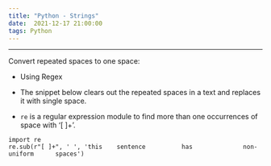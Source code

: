 ```yaml
---
title: "Python - Strings"
date:  2021-12-17 21:00:00
tags: Python 
---
```


<hr>
Convert repeated spaces to one space: 

- Using Regex

- The snippet below clears out the repeated spaces in a text and replaces it with single space. 

- `re` is a regular expression module to find more than one occurrences of space with ‘[ ]+’.

```
import re
re.sub(r"[ ]+", ' ', 'this    sentence          has              non-uniform      spaces')
```
